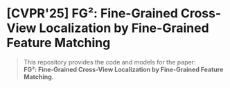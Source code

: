 # [CVPR'25] FG²: Fine-Grained Cross-View Localization by Fine-Grained Feature Matching

> This repository provides the code and models for the paper:  
> **FG²: Fine-Grained Cross-View Localization by Fine-Grained Feature Matching**.
